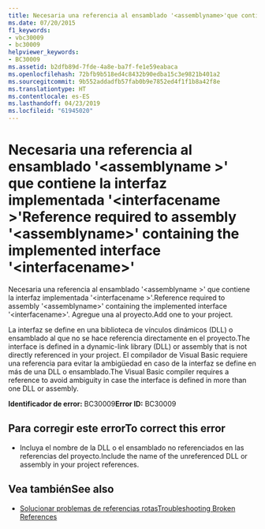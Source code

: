 ```yaml
---
title: Necesaria una referencia al ensamblado '<assemblyname>'que contiene la interfaz implementada'<interfacename>'
ms.date: 07/20/2015
f1_keywords:
- vbc30009
- bc30009
helpviewer_keywords:
- BC30009
ms.assetid: b2dfb89d-7fde-4a8e-ba7f-fe1e59eabaca
ms.openlocfilehash: 72bfb9b518ed4c8432b90edba15c3e9821b401a2
ms.sourcegitcommit: 9b552addadfb57fab0b9e7852ed4f1f1b8a42f8e
ms.translationtype: HT
ms.contentlocale: es-ES
ms.lasthandoff: 04/23/2019
ms.locfileid: "61945020"
---
```

# <a name="reference-required-to-assembly-assemblyname-containing-the-implemented-interface-interfacename"></a><span data-ttu-id="4e47f-102">Necesaria una referencia al ensamblado '\<assemblyname >' que contiene la interfaz implementada '\<interfacename >'</span><span class="sxs-lookup"><span data-stu-id="4e47f-102">Reference required to assembly '\<assemblyname>' containing the implemented interface '\<interfacename>'</span></span>
<span data-ttu-id="4e47f-103">Necesaria una referencia al ensamblado '\<assemblyname >' que contiene la interfaz implementada '\<interfacename >'.</span><span class="sxs-lookup"><span data-stu-id="4e47f-103">Reference required to assembly '\<assemblyname>' containing the implemented interface '\<interfacename>'.</span></span> <span data-ttu-id="4e47f-104">Agregue una al proyecto.</span><span class="sxs-lookup"><span data-stu-id="4e47f-104">Add one to your project.</span></span>  
  
 <span data-ttu-id="4e47f-105">La interfaz se define en una biblioteca de vínculos dinámicos (DLL) o ensamblado al que no se hace referencia directamente en el proyecto.</span><span class="sxs-lookup"><span data-stu-id="4e47f-105">The interface is defined in a dynamic-link library (DLL) or assembly that is not directly referenced in your project.</span></span> <span data-ttu-id="4e47f-106">El compilador de Visual Basic requiere una referencia para evitar la ambigüedad en caso de la interfaz se define en más de una DLL o ensamblado.</span><span class="sxs-lookup"><span data-stu-id="4e47f-106">The Visual Basic compiler requires a reference to avoid ambiguity in case the interface is defined in more than one DLL or assembly.</span></span>  
  
 <span data-ttu-id="4e47f-107">**Identificador de error:** BC30009</span><span class="sxs-lookup"><span data-stu-id="4e47f-107">**Error ID:** BC30009</span></span>  
  
## <a name="to-correct-this-error"></a><span data-ttu-id="4e47f-108">Para corregir este error</span><span class="sxs-lookup"><span data-stu-id="4e47f-108">To correct this error</span></span>  
  
- <span data-ttu-id="4e47f-109">Incluya el nombre de la DLL o el ensamblado no referenciados en las referencias del proyecto.</span><span class="sxs-lookup"><span data-stu-id="4e47f-109">Include the name of the unreferenced DLL or assembly in your project references.</span></span>  
  
## <a name="see-also"></a><span data-ttu-id="4e47f-110">Vea también</span><span class="sxs-lookup"><span data-stu-id="4e47f-110">See also</span></span>

- [<span data-ttu-id="4e47f-111">Solucionar problemas de referencias rotas</span><span class="sxs-lookup"><span data-stu-id="4e47f-111">Troubleshooting Broken References</span></span>](/visualstudio/ide/troubleshooting-broken-references)
